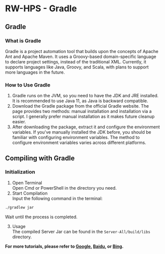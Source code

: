 # RW-HPS - Gradle

## Gradle

### What is Gradle

Gradle is a project automation tool that builds upon the concepts of Apache Ant and Apache Maven. It uses a Groovy-based domain-specific language to declare project settings, instead of the traditional XML. Currently, it supports languages like Java, Groovy, and Scala, with plans to support more languages in the future.

### How to Use Gradle

1. Gradle runs on the JVM, so you need to have the JDK and JRE installed. It is recommended to use Java 11, as Java is backward compatible.
2. Download the Gradle package from the official Gradle website. The page provides two methods: manual installation and installation via a script. I generally prefer manual installation as it makes future cleanup easier.
3. After downloading the package, extract it and configure the environment variables. If you've manually installed the JDK before, you should be familiar with configuring environment variables. The method to configure environment variables varies across different platforms.

## Compiling with Gradle

### Initialization

1. Open Terminal  
   Open Cmd or PowerShell in the directory you need.
2. Start Compilation  
   Input the following command in the terminal:

```bash
./gradlew jar
```

Wait until the process is completed.

3. Usage  
The compiled Server Jar can be found in the `Server-All/build/libs` directory.

**For more tutorials, please refer to [Google](https://google.com), [Baidu](https://baidu.com), or [Bing](https://bing.com).**
